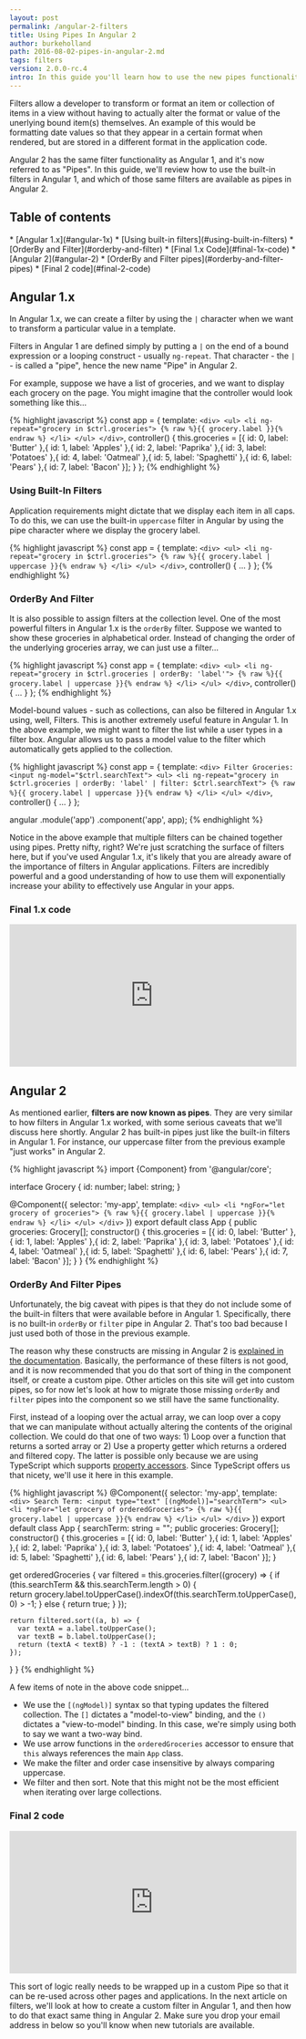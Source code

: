 ```yaml
---
layout: post
permalink: /angular-2-filters
title: Using Pipes In Angular 2
author: burkeholland
path: 2016-08-02-pipes-in-angular-2.md
tags: filters
version: 2.0.0-rc.4
intro: In this guide you'll learn how to use the new pipes functionality in Angular 2 that replaces filters from Angular 1.
---
```


Filters allow a developer to transform or format an item or collection of items in a view without having to actually alter the format or value of the unerlying bound item(s) themselves. An example of this would be formatting date values so that they appear in a certain format when rendered, but are stored in a different format in the application code. 

Angular 2 has the same filter functionality as Angular 1, and it's now referred to as "Pipes". In this guide, we'll review how to use the built-in filters in Angular 1, and which of those same filters are available as pipes in Angular 2.

## Table of contents

<div class="contents" markdown="1">
* [Angular 1.x](#angular-1x)
    * [Using built-in filters](#using-built-in-filters)
    * [OrderBy and Filter](#orderby-and-filter)
    * [Final 1.x Code](#final-1x-code)
* [Angular 2](#angular-2)
  * [OrderBy and Filter pipes](#orderby-and-filter-pipes)
  * [Final 2 code](#final-2-code)
</div> 

## Angular 1.x

In Angular 1.x, we can create a filter by using the `|` character when we want to transform a particular value in a template. 

Filters in Angular 1 are defined simply by putting a `|` on the end of a bound expression or a looping construct - usually `ng-repeat`. That character - the `|` - is called a "pipe", hence the new name "Pipe" in Angular 2. 

For example, suppose we have a list of groceries, and we want to display each grocery on the page. You might imagine that the controller would look something like this...

{% highlight javascript %}
const app = {
  template: `
    <div>
      <ul>
        <li ng-repeat="grocery in $ctrl.groceries">
          {% raw %}{{ grocery.label }}{% endraw %}
        </li>
      </ul>
    </div>
  `,
  controller() {
    this.groceries = [{
      id: 0, label: 'Butter'
    },{
      id: 1, label: 'Apples'
    },{
      id: 2, label: 'Paprika'
    },{
      id: 3, label: 'Potatoes'
    },{
      id: 4, label: 'Oatmeal'
    },{
      id: 5, label: 'Spaghetti'
    },{
      id: 6, label: 'Pears'
    },{
      id: 7, label: 'Bacon'
    }];
  }
};
{% endhighlight %}

### Using Built-In Filters

Application requirements might dictate that we display each item in all caps. To do this, we can use the built-in `uppercase` filter in Angular by using the pipe character where we display the grocery label.

{% highlight javascript %}
const app = {
  template: `
    <div>
      <ul>
        <li ng-repeat="grocery in $ctrl.groceries">
          {% raw %}{{ grocery.label | uppercase }}{% endraw %}
        </li>
      </ul>
    </div>
  `,
  controller() {
    ...
  }
};
{% endhighlight %}

### OrderBy And Filter

It is also possible to assign filters at the collection level. One of the most powerful filters in Angular 1.x is the `orderBy` filter. Suppose we wanted to show these groceries in alphabetical order. Instead of changing the order of the underlying groceries array, we can just use a filter...

{% highlight javascript %}
const app = {
  template: `
    <div>
      <ul>
        <li ng-repeat="grocery in $ctrl.groceries | orderBy: 'label'">
          {% raw %}{{ grocery.label | uppercase }}{% endraw %}
        </li>
      </ul>
    </div>
  `,
  controller() {
    ...
  }
};
{% endhighlight %}

Model-bound values - such as collections, can also be filtered in Angular 1.x using, well, Filters. This is another extremely useful feature in Angular 1. In the above example, we might want to filter the list while a user types in a filter box. Angular allows us to pass a model value to the filter which automatically gets applied to the collection.

{% highlight javascript %}
const app = {
  template: `
    <div>
      Filter Groceries: <input ng-model="$ctrl.searchText">
      <ul>
        <li ng-repeat="grocery in $ctrl.groceries | orderBy: 'label' | filter: $ctrl.searchText">
          {% raw %}{{ grocery.label | uppercase }}{% endraw %}
        </li>
      </ul>
    </div>
  `,
  controller() {
    ...
  }
};

angular
  .module('app')
  .component('app', app);
{% endhighlight %}

Notice in the above example that multiple filters can be chained together using pipes. Pretty nifty, right? We're just scratching the surface of filters here, but if you've used  Angular 1.x, it's likely that you are already aware of the importance of filters in Angular applications. Filters are incredibly powerful and a good understanding of how to use them will exponentially increase your ability to effectively use Angular in your apps.

### Final 1.x code

<iframe src="https://embed.plnkr.co/2vjOoxbaTiJ2FXpm0jrA/" frameborder="0" border="0" cellspacing="0" cellpadding="0" width="100%" height="250"></iframe>

## Angular 2

As mentioned earlier, **filters are now known as pipes**. They are very similar to how filters in Angular 1.x worked, with some serious caveats that we'll discuss here shortly. Angular 2 has built-in pipes just like the built-in filters in Angular 1. For instance, our uppercase filter from the previous example "just works" in Angular 2.

{% highlight javascript %}
import {Component} from '@angular/core';

interface Grocery {
  id: number;
  label: string;
}

@Component({
  selector: 'my-app',
  template: `
    <div>
      <ul>
        <li *ngFor="let grocery of groceries">
          {% raw %}{{ grocery.label | uppercase }}{% endraw %}
        </li>
      </ul>
    </div>
  `
})
export default class App {
  public groceries: Grocery[];
  constructor() {
    this.groceries = [{
      id: 0, label: 'Butter'
    },{
      id: 1, label: 'Apples'
    },{
      id: 2, label: 'Paprika'
    },{
      id: 3, label: 'Potatoes'
    },{
      id: 4, label: 'Oatmeal'
    },{
      id: 5, label: 'Spaghetti'
    },{
      id: 6, label: 'Pears'
    },{
      id: 7, label: 'Bacon'
    }];
  }
}
{% endhighlight %}

### OrderBy And Filter Pipes

Unfortunately, the big caveat with pipes is that they do not include some of the built-in filters that were available before in Angular 1. Specifically, there is no built-in `orderBy` or `filter` pipe in Angular 2. That's too bad because I just used both of those in the previous example.

The reason why these constructs are missing in Angular 2 is [explained in the documentation](https://angular.io/docs/ts/latest/guide/pipes.html#!#no-filter-pipe). Basically, the performance of these filters is not good, and it is now recommended that you do that sort of thing in the component itself, or create a custom pipe. Other articles on this site will get into custom pipes, so for now let's look at how to migrate those missing `orderBy` and `filter` pipes into the component so we still have the same functionality.

First, instead of a looping over the actual array, we can loop over a copy that we can manipulate without actually altering the contents of the original collection. We could do that one of two ways: 1) Loop over a function that returns a sorted array or 2) Use a property getter which returns a ordered and filtered copy. The latter is possible only because we are using TypeScript which supports [property accessors](https://www.typescriptlang.org/docs/handbook/classes.html). Since TypeScript offers us that nicety, we'll use it here in this example.

{% highlight javascript %}
@Component({
  selector: 'my-app',
  template: `
    <div>
     Search Term: <input type="text" [(ngModel)]="searchTerm">
      <ul>
        <li *ngFor="let grocery of orderedGroceries">
          {% raw %}{{ grocery.label | uppercase }}{% endraw %}
        </li>
      </ul>
    </div>
  `
})
export default class App {
  searchTerm: string = "";
  public groceries: Grocery[];
  constructor() {
    this.groceries = [{
      id: 0, label: 'Butter'
    },{
      id: 1, label: 'Apples'
    },{
      id: 2, label: 'Paprika'
    },{
      id: 3, label: 'Potatoes'
    },{
      id: 4, label: 'Oatmeal'
    },{
      id: 5, label: 'Spaghetti'
    },{
      id: 6, label: 'Pears'
    },{
      id: 7, label: 'Bacon'
    }];
  }
  
  get orderedGroceries {
    var filtered = this.groceries.filter((grocery) => { 
      if (this.searchTerm && this.searchTerm.length > 0) {      
        return grocery.label.toUpperCase().indexOf(this.searchTerm.toUpperCase(), 0) > -1;
      }
      else {
        return true;
      }
    });
    
    return filtered.sort((a, b) => {
      var textA = a.label.toUpperCase();
      var textB = b.label.toUpperCase();
      return (textA < textB) ? -1 : (textA > textB) ? 1 : 0;  
    });
  } 
}
{% endhighlight %}

A few items of note in the above code snippet...

* We use the `[(ngModel)]` syntax so that typing updates the filtered collection. The `[]` dictates a "model-to-view" binding, and the `()` dictates a "view-to-model" binding. In this case, we're simply using both to say we want a two-way bind.
* We use arrow functions in the `orderedGroceries` accessor to ensure that `this` always references the main `App` class.
* We make the filter and order case insensitive by always comparing uppercase.
* We filter and then sort. Note that this might not be the most efficient when iterating over large collections.

### Final 2 code

<iframe src="https://embed.plnkr.co/JTl8lhXMZagTFFZ4dBPe/" frameborder="0" border="0" cellspacing="0" cellpadding="0" width="100%" height="250"></iframe>

This sort of logic really needs to be wrapped up in a custom Pipe so that it can be re-used across other pages and applications. In the next article on filters, we'll look at how to create a custom filter in Angular 1, and then how to do that exact same thing in Angular 2. Make sure you drop your email address in below so you'll know when new tutorials are available.
